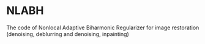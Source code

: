 # NLABH
The code of Nonlocal Adaptive Biharmonic Regularizer for image restoration (denoising, deblurring and denoising, inpainting)

